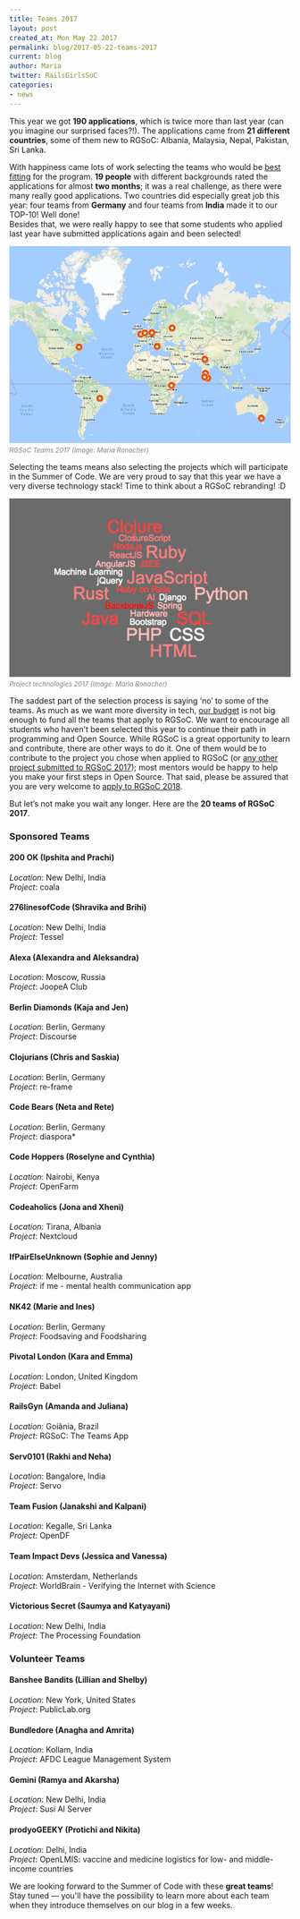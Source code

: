 ```yaml
---
title: Teams 2017
layout: post
created_at: Mon May 22 2017
permalink: blog/2017-05-22-teams-2017
current: blog
author: Maria
twitter: RailsGirlsSoC
categories:
- news
---
```


This year we got **190 applications**, which is twice more than last year (can you imagine our surprised faces?!). The applications came from **21 different countries**, some of them new to RGSoC: Albania, Malaysia, Nepal, Pakistan, Sri Lanka.

With happiness came lots of work selecting the teams who would be [best fitting](https://railsgirlssummerofcode.org/students/application/#selection) for the program. **19 people** with different backgrounds rated the applications for almost **two months**; it was a real challenge, as there were many really good applications. Two countries did especially great job this year: four teams from **Germany** and four teams from **India** made it to our TOP-10! Well done!  
Besides that, we were really happy to see that some students who applied last year have submitted applications again and been selected!

![RGSoC Teams 2017](/img/blog/2017/2017-05-22-teams-locations.png)<font color="grey"><small><i>RGSoC Teams 2017 (Image: Maria Ronacher)</i></small></font>  

Selecting the teams means also selecting the projects which will participate in the Summer of Code. We are very proud to say that this year we have a very diverse technology stack! Time to think about a RGSoC rebranding! :D

![Project technologies 2017](/img/blog/2017/2017-05-22-project-technologies.png)<font color="grey"><small><i>Project technologies 2017 (Image: Maria Ronacher)</i></small></font>  

The saddest part of the selection process is saying ‘no’ to some of the teams. As much as we want more diversity in tech, [our budget](/campaign/) is not big enough to fund all the teams that apply to RGSoC. We want to encourage all students who haven’t been selected this year to continue their path in programming and Open Source. While RGSoC is a great opportunity to learn and contribute, there are other ways to do it. One of them would be to contribute to the project you chose when applied to RGSoC (or [any other project submitted to RGSoC 2017](https://teams.railsgirlssummerofcode.org/projects/)); most mentors would be happy to help you make your first steps in Open Source. That said, please be assured that you are very welcome to [apply to RGSoC 2018](/students/application/).

But let’s not make you wait any longer. Here are the **20 teams of RGSoC 2017**.

### Sponsored Teams

#### <span class="color-red">200 OK (Ipshita and Prachi)</span>
_Location_: New Delhi, India  
_Project_: coala

#### <span class="color-red">276linesofCode (Shravika and Brihi)</span>
_Location_: New Delhi, India  
_Project_: Tessel

#### <span class="color-red">Alexa (Alexandra and Aleksandra)</span>
_Location_: Moscow, Russia  
_Project_: JoopeA Club

#### <span class="color-red">Berlin Diamonds (Kaja and Jen)</span>
_Location_: Berlin, Germany  
_Project_: Discourse

#### <span class="color-red">Clojurians (Chris and Saskia)</span>
_Location_: Berlin, Germany  
_Project_: re-frame

#### <span class="color-red">Code Bears (Neta and Rete)</span>
_Location_: Berlin, Germany  
_Project_: diaspora*

#### <span class="color-red">Code Hoppers (Roselyne and Cynthia)</span>
_Location_: Nairobi, Kenya  
_Project_: OpenFarm

#### <span class="color-red">Codeaholics (Jona and Xheni)</span>
_Location_: Tirana, Albania  
_Project_: Nextcloud

#### <span class="color-red">IfPairElseUnknown (Sophie and Jenny)</span>
_Location_: Melbourne, Australia  
_Project_: if me - mental health communication app

#### <span class="color-red">NK42 (Marie and Ines)</span>
_Location_: Berlin, Germany  
_Project_: Foodsaving and Foodsharing

#### <span class="color-red">Pivotal London (Kara and Emma)</span>
_Location_: London, United Kingdom  
_Project_: Babel

#### <span class="color-red">RailsGyn (Amanda and Juliana)</span>
_Location_: Goiânia, Brazil  
_Project_: RGSoC: The Teams App

#### <span class="color-red">Serv0101 (Rakhi and Neha)</span>
_Location_: Bangalore, India  
_Project_: Servo

#### <span class="color-red">Team Fusion (Janakshi and Kalpani)</span>
_Location_: Kegalle, Sri Lanka  
_Project_: OpenDF

#### <span class="color-red">Team Impact Devs (Jessica and Vanessa)</span>
_Location_: Amsterdam, Netherlands  
_Project_: WorldBrain - Verifying the Internet with Science

#### <span class="color-red">Victorious Secret (Saumya and Katyayani)</span>
_Location_: New Delhi, India  
_Project_: The Processing Foundation


### Volunteer Teams

#### <span class="color-red">Banshee Bandits (Lillian and Shelby)</span>
_Location_: New York, United States  
_Project_: PublicLab.org

#### <span class="color-red">Bundledore (Anagha and Amrita)</span>
_Location_: Kollam, India  
_Project_: AFDC League Management System

#### <span class="color-red">Gemini (Ramya and Akarsha)</span>
_Location_: New Delhi, India  
_Project_: Susi AI Server

#### <span class="color-red">prodyoGEEKY (Protichi and Nikita)</span>
_Location_: Delhi, India  
_Project_: OpenLMIS: vaccine and medicine logistics for low- and middle-income countries


We are looking forward to the Summer of Code with these **great teams**! Stay tuned — you'll have the possibility to learn more about each team when they introduce themselves on our blog in a few weeks.
